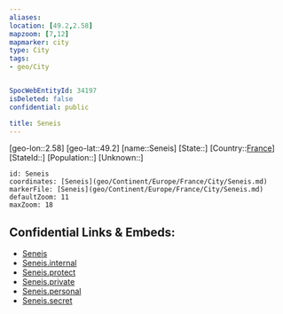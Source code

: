 ```yaml
---
aliases: 
location: [49.2,2.58]
mapzoom: [7,12] 
mapmarker: city 
type: City
tags:
- geo/City


SpocWebEntityId: 34197
isDeleted: false
confidential: public

title: Seneis
---
```

[geo-lon::2.58]
[geo-lat::49.2]
[name::Seneis]
[State::]
[Country::[France](geo/Continent/Europe/France.md)]
[StateId::]
[Population::]
[Unknown::]


```leaflet
id: Seneis
coordinates: [Seneis](geo/Continent/Europe/France/City/Seneis.md)
markerFile: [Seneis](geo/Continent/Europe/France/City/Seneis.md)
defaultZoom: 11 
maxZoom: 18
```


## Confidential Links & Embeds: 
- [Seneis](../../../../../../_public/geo/Continent/Europe/France/City/Seneis.md) 
- [Seneis.internal](../../../../../../_internal/geo/Continent/Europe/France/City/Seneis.internal.md) 
- [Seneis.protect](../../../../../../_protect/geo/Continent/Europe/France/City/Seneis.protect.md) 
- [Seneis.private](../../../../../../_private/geo/Continent/Europe/France/City/Seneis.private.md) 
- [Seneis.personal](../../../../../../_personal/geo/Continent/Europe/France/City/Seneis.personal.md) 
- [Seneis.secret](../../../../../../_secret/geo/Continent/Europe/France/City/Seneis.secret.md) 
